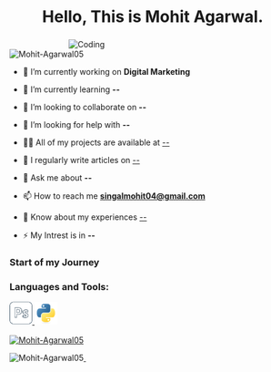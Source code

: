 
<h1 align="center">Hello, This is Mohit Agarwal.</h1>
<h3 align="center"></h3>
<img align="right"alt="Coding"width="400" src="https://gifdb.com/images/high/dark-anime-houtarou-oreki-winter-hl1s4hucmdlwdlc4.gif">
<p align="left"> <img src="https://komarev.com/ghpvc/?username=Mohit-Agarwal05&label=Profile%20views&color=0e75b6&style=flat" alt="Mohit-Agarwal05" /> </p>



- 🔭 I’m currently working on **Digital Marketing**

- 🌱 I’m currently learning **--**

- 👯 I’m looking to collaborate on **--**

- 🤝 I’m looking for help with **--**

- 👨‍💻 All of my projects are available at [--](--)

- 📝 I regularly write articles on [--](--)

- 💬 Ask me about **--**

- 📫 How to reach me **singalmohit04@gmail.com**

- 📄 Know about my experiences [--](--)

- ⚡ My Intrest is in **--**

<h3 align="left">Start of my Journey</h3>
<p align="left">
</p>

<h3 align="left">Languages and Tools:</h3>
<p align="left"> <a href="https://www.w3schools.com/cs/" target="_blank" rel="noreferrer">  </a> <a href="https://www.photoshop.com/en" target="_blank" rel="noreferrer"> <img src="https://raw.githubusercontent.com/devicons/devicon/master/icons/photoshop/photoshop-line.svg" alt="photoshop" width="40" height="40"/> </a> <a href="https://www.python.org" target="_blank" rel="noreferrer"> <img src="https://raw.githubusercontent.com/devicons/devicon/master/icons/python/python-original.svg" alt="python" width="40" height="40"/> </a> <a href="https://unity.com/" target="_blank" rel="noreferrer"> 
  
<p><img align="center" src="https://github-readme-stats.vercel.app/api/top-langs?username=Mohit-Agarwal05&show_icons=true&locale=en&layout=compact&theme=tokyonight" alt="Mohit-Agarwal05" /></p>

<p>&nbsp;<img align="left" src="https://github-readme-stats.vercel.app/api?username=Mohit-Agarwal05&show_icons=true&locale=en&theme=tokyonight" alt="Mohit-Agarwal05" /></p>
